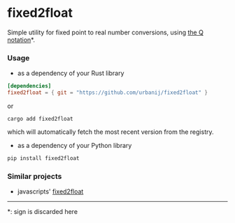 # fixed2float

Simple utility for fixed point to real number conversions, using [the Q notation](https://en.wikipedia.org/wiki/Fixed-point_arithmetic#Notations)*.

### Usage

- as a dependency of your Rust library

```toml
[dependencies]
fixed2float = { git = "https://github.com/urbanij/fixed2float" }
```

or

```
cargo add fixed2float
```

which will automatically fetch the most recent version from the registry.

- as a dependency of your Python library

```sh
pip install fixed2float
```



### Similar projects

- javascripts' [fixed2float](https://www.npmjs.com/package/fixed2float)


---

\*: sign is discarded here

